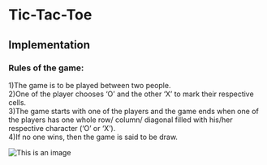 # Tic-Tac-Toe

## Implementation

### Rules of the game:
1)The game is to be played between two people.<br />
2)One of the player chooses ‘O’ and the other ‘X’ to mark their respective cells.<br />
3)The game starts with one of the players and the game ends when one of the players has one whole row/ column/ diagonal filled with his/her respective character (‘O’ or ‘X’).<br />
4)If no one wins, then the game is said to be draw.<br />


![This is an image](https://play-lh.googleusercontent.com/b0ht1y5WB2XGlBgyp2EbqVb7oewWHmkbhxOKnx26JsJf-Ibp8LXICRQvwH-M6f_Lx_k)





